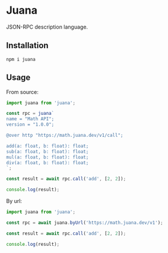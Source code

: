 # Juana

JSON-RPC description language.

## Installation

```shell
npm i juana
```

## Usage

From source:

```javascript
import juana from 'juana';

const rpc = juana`
name = "Math API";
version = "1.0.0";

@over http "https://math.juana.dev/v1/call";

add(a: float, b: float): float;
sub(a: float, b: float): float;
mul(a: float, b: float): float;
div(a: float, b: float): float;
`;

const result = await rpc.call('add', [2, 2]);

console.log(result);
```

By url:

```javascript
import juana from 'juana';

const rpc = await juana.byUrl('https://math.juana.dev/v1');

const result = await rpc.call('add', [2, 2]);

console.log(result);

```
